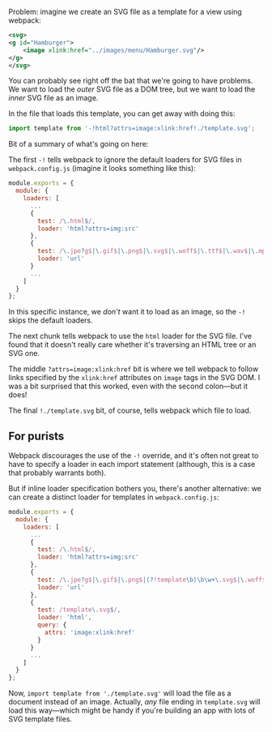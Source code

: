 Problem: imagine we create an SVG file as a template for a view using webpack:

```xml
<svg>
<g id="Hamburger">
	<image xlink:href="../images/menu/Hamburger.svg"/>
</g>
</svg>
```

You can probably see right off the bat that we're going to have problems. We want to load the *outer* SVG file as a DOM tree, but we want to load the *inner* SVG file as an image.

In the file that loads this template, you can get away with doing this:

```javascript
import template from '-!html?attrs=image:xlink:href!./template.svg';
```

Bit of a summary of what's going on here:

The first `-!` tells webpack to ignore the default loaders for SVG files in `webpack.config.js` (imagine it looks something like this):

```javascript
module.exports = {
  module: {
    loaders: [
      ...
      {
        test: /\.html$/,
        loader: 'html?attrs=img:src'
      },
      {
        test: /\.jpe?g$|\.gif$|\.png$|\.svg$|\.woff$|\.ttf$|\.wav$|\.mp3$/,
        loader: 'url'
      }
      ...
    ]
  }
};
```

In this specific instance, we *don't* want it to load as an image, so the `-!` skips the default loaders.

The next chunk tells webpack to use the `html` loader for the SVG file. I've found that it doesn't really care whether it's traversing an HTML tree or an SVG one.

The middle `?attrs=image:xlink:href` bit is where we tell webpack to follow links specified by the `xlink:href` attributes on `image` tags in the SVG DOM. I was a bit surprised that this worked, even with the second colon—but it does!

The final `!./template.svg` bit, of course, tells webpack which file to load.

## For purists
Webpack discourages the use of the `-!` override, and it's often not great to have to specify a loader in each import statement (although, this is a case that probably warrants both).

But if inline loader specification bothers you, there's another alternative: we can create a distinct loader for templates in `webpack.config.js`:

```javascript
module.exports = {
  module: {
    loaders: [
      ...
      {
        test: /\.html$/,
        loader: 'html?attrs=img:src'
      },
      {
        test: /\.jpe?g$|\.gif$|\.png$|(?!template\b)\b\w+\.svg$|\.woff$|\.ttf$|\.wav$|\.mp3$/,
        loader: 'url'
      },
      {
        test: /template\.svg$/,
        loader: 'html',
        query: {
          attrs: 'image:xlink:href'
        }
      }
      ...
    ]
  }
};
```
Now, `import template from './template.svg'` will load the file as a document instead of an image. Actually, *any* file ending in `template.svg` will load this way—which might be handy if you're building an app with lots of SVG template files.
